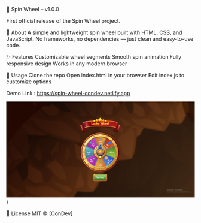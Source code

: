 🎡 Spin Wheel – v1.0.0

First official release of the Spin Wheel project.

📝 About
A simple and lightweight spin wheel built with HTML, CSS, and JavaScript.
No frameworks, no dependencies — just clean and easy-to-use code.

✨ Features
Customizable wheel segments
Smooth spin animation
Fully responsive design
Works in any modern browser

🚀 Usage
Clone the repo
Open index.html in your browser
Edit index.js to customize options

Demo Link : https://spin-wheel-condev.netlify.app

![Spin Wheel Demo](https://github.com/ConDevTp/Spin-Wheel/blob/main/assets/img/preview.png))  

📄 License
MIT © [ConDev]

